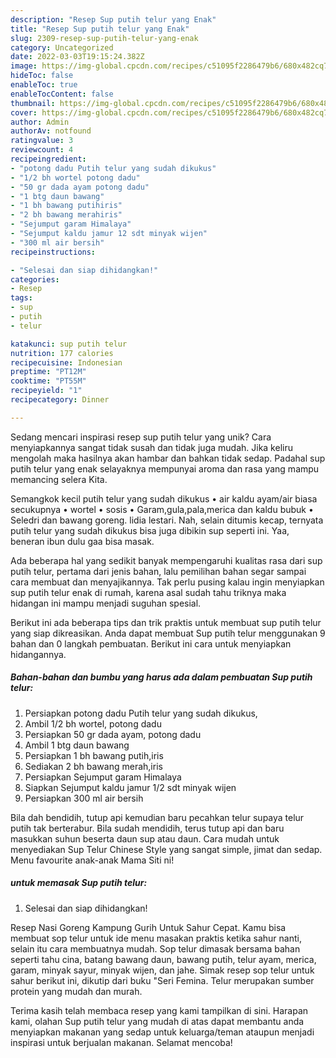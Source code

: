 ```yaml
---
description: "Resep Sup putih telur yang Enak"
title: "Resep Sup putih telur yang Enak"
slug: 2309-resep-sup-putih-telur-yang-enak
category: Uncategorized
date: 2022-03-03T19:15:24.382Z
image: https://img-global.cpcdn.com/recipes/c51095f2286479b6/680x482cq70/sup-putih-telur-foto-resep-utama.jpg
hideToc: false
enableToc: true
enableTocContent: false
thumbnail: https://img-global.cpcdn.com/recipes/c51095f2286479b6/680x482cq70/sup-putih-telur-foto-resep-utama.jpg
cover: https://img-global.cpcdn.com/recipes/c51095f2286479b6/680x482cq70/sup-putih-telur-foto-resep-utama.jpg
author: Admin
authorAv: notfound
ratingvalue: 3
reviewcount: 4
recipeingredient:
- "potong dadu Putih telur yang sudah dikukus"
- "1/2 bh wortel potong dadu"
- "50 gr dada ayam potong dadu"
- "1 btg daun bawang"
- "1 bh bawang putihiris"
- "2 bh bawang merahiris"
- "Sejumput garam Himalaya"
- "Sejumput kaldu jamur 12 sdt minyak wijen"
- "300 ml air bersih"
recipeinstructions:

- "Selesai dan siap dihidangkan!"
categories:
- Resep
tags:
- sup
- putih
- telur

katakunci: sup putih telur 
nutrition: 177 calories
recipecuisine: Indonesian
preptime: "PT12M"
cooktime: "PT55M"
recipeyield: "1"
recipecategory: Dinner

---
```





Sedang mencari inspirasi resep sup putih telur yang unik? Cara menyiapkannya sangat tidak susah dan tidak juga mudah. Jika keliru mengolah maka hasilnya akan hambar dan bahkan tidak sedap. Padahal sup putih telur yang enak selayaknya mempunyai aroma dan rasa yang mampu memancing selera Kita.





Semangkok kecil putih telur yang sudah dikukus • air kaldu ayam/air biasa secukupnya • wortel • sosis • Garam,gula,pala,merica dan kaldu bubuk • Seledri dan bawang goreng. lidia lestari. Nah, selain ditumis kecap, ternyata putih telur yang sudah dikukus bisa juga dibikin sup seperti ini. Yaa, beneran ibun dulu gaa bisa masak.

Ada beberapa hal yang sedikit banyak mempengaruhi kualitas rasa dari sup putih telur, pertama dari jenis bahan, lalu pemilihan bahan segar sampai cara membuat dan menyajikannya. Tak perlu pusing kalau ingin menyiapkan sup putih telur enak di rumah, karena asal sudah tahu triknya maka hidangan ini mampu menjadi suguhan spesial.






Berikut ini ada beberapa tips dan trik praktis untuk membuat sup putih telur yang siap dikreasikan. Anda dapat membuat Sup putih telur menggunakan 9 bahan dan 0 langkah pembuatan. Berikut ini cara untuk menyiapkan hidangannya.

<!--inarticleads1-->

##### Bahan-bahan dan bumbu yang harus ada dalam pembuatan Sup putih telur:

1. Persiapkan potong dadu Putih telur yang sudah dikukus,
1. Ambil 1/2 bh wortel, potong dadu
1. Persiapkan 50 gr dada ayam, potong dadu
1. Ambil 1 btg daun bawang
1. Persiapkan 1 bh bawang putih,iris
1. Sediakan 2 bh bawang merah,iris
1. Persiapkan Sejumput garam Himalaya
1. Siapkan Sejumput kaldu jamur 1/2 sdt minyak wijen
1. Persiapkan 300 ml air bersih


Bila dah bendidih, tutup api kemudian baru pecahkan telur supaya telur putih tak berterabur. Bila sudah mendidih, terus tutup api dan baru masukkan suhun beserta daun sup atau daun. Cara mudah untuk menyediakan Sup Telur Chinese Style yang sangat simple, jimat dan sedap. Menu favourite anak-anak Mama Siti ni! 

<!--inarticleads2-->

#####  untuk memasak Sup putih telur:


1. Selesai dan siap dihidangkan!

Resep Nasi Goreng Kampung Gurih Untuk Sahur Cepat. Kamu bisa membuat sop telur untuk ide menu masakan praktis ketika sahur nanti, selain itu cara membuatnya mudah. Sop telur dimasak bersama bahan seperti tahu cina, batang bawang daun, bawang putih, telur ayam, merica, garam, minyak sayur, minyak wijen, dan jahe. Simak resep sop telur untuk sahur berikut ini, dikutip dari buku &#34;Seri Femina. Telur merupakan sumber protein yang mudah dan murah. 

Terima kasih telah membaca resep yang kami tampilkan di sini. Harapan kami, olahan Sup putih telur yang mudah di atas dapat membantu anda menyiapkan makanan yang sedap untuk keluarga/teman ataupun menjadi inspirasi untuk berjualan makanan. Selamat mencoba!
